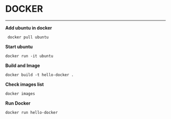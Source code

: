# DOCKER

---

**Add ubuntu in docker**

```
 docker pull ubuntu
```

**Start ubuntu**

```
docker run -it ubuntu
```

**Build and Image**

```
docker build -t hello-docker .
```

**Check images list**

```
docker images
```

**Run Docker**

```
docker run hello-docker
```
